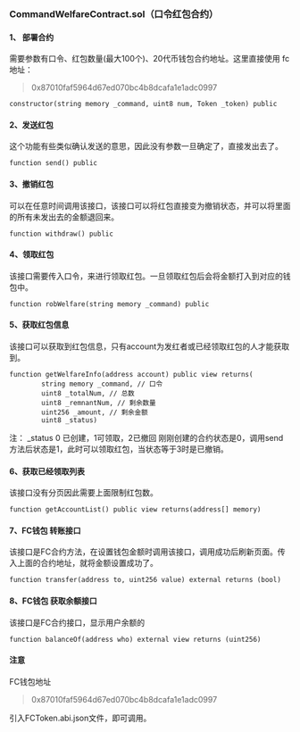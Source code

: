 
### CommandWelfareContract.sol（口令红包合约）

#### 1、 部署合约
需要参数有口令、红包数量(最大100个)、20代币钱包合约地址。这里直接使用 fc地址：
> 0x87010faf5964d67ed070bc4b8dcafa1e1adc0997
~~~
constructor(string memory _command, uint8 num, Token _token) public
~~~

#### 2、发送红包
这个功能有些类似确认发送的意思，因此没有参数一旦确定了，直接发出去了。
~~~
function send() public
~~~

#### 3、撤销红包
可以在任意时间调用该接口，该接口可以将红包直接变为撤销状态，并可以将里面的所有未发出去的金额退回来。
~~~
function withdraw() public
~~~

#### 4、领取红包
该接口需要传入口令，来进行领取红包。一旦领取红包后会将金额打入到对应的钱包中。
~~~
function robWelfare(string memory _command) public
~~~

#### 5、获取红包信息
该接口可以获取到红包信息，只有account为发红者或已经领取红包的人才能获取到。
~~~
function getWelfareInfo(address account) public view returns(
        string memory _command, // 口令
        uint8 _totalNum, // 总数
        uint8 _remnantNum, // 剩余数量
        uint256 _amount, // 剩余金额
        uint8 _status)
~~~
注： _status 0 已创建，1可领取，2已撤回 刚刚创建的合约状态是0，调用send方法后状态是1，此时可以领取红包，当状态等于3时是已撤销。

#### 6、获取已经领取列表
该接口没有分页因此需要上面限制红包数。
~~~
function getAccountList() public view returns(address[] memory)
~~~

#### 7、FC钱包 转账接口
该接口是FC合约方法，在设置钱包金额时调用该接口，调用成功后刷新页面。传入上面的合约地址，就将金额设置成功了。
~~~
function transfer(address to, uint256 value) external returns (bool)
~~~

#### 8、FC钱包 获取余额接口
该接口是FC合约接口，显示用户余额的
~~~
function balanceOf(address who) external view returns (uint256)
~~~

#### 注意
FC钱包地址
> 0x87010faf5964d67ed070bc4b8dcafa1e1adc0997

引入FCToken.abi.json文件，即可调用。